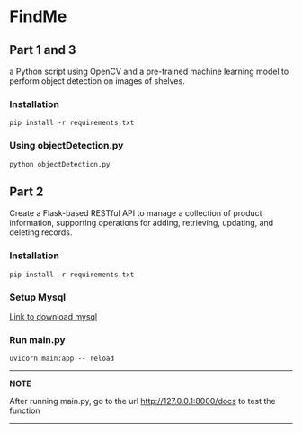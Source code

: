 # FindMe

## Part 1 and 3

a Python script using OpenCV and a pre-trained machine learning model to
perform object detection on images of shelves.

### Installation

```
pip install -r requirements.txt
```

### Using objectDetection.py

```
python objectDetection.py
```

## Part 2

Create a Flask-based RESTful API to manage a collection of product information,
supporting operations for adding, retrieving, updating, and deleting records.

### Installation

```
pip install -r requirements.txt
```

### Setup Mysql

<a href="https://www.youtube.com/watch?v=Sfvpgu9ID2Q">Link to download mysql</a>

### Run main.py

```
uvicorn main:app -- reload
```

---
**NOTE**

After running main.py, go to the url <http://127.0.0.1:8000/docs> to test the function

---
